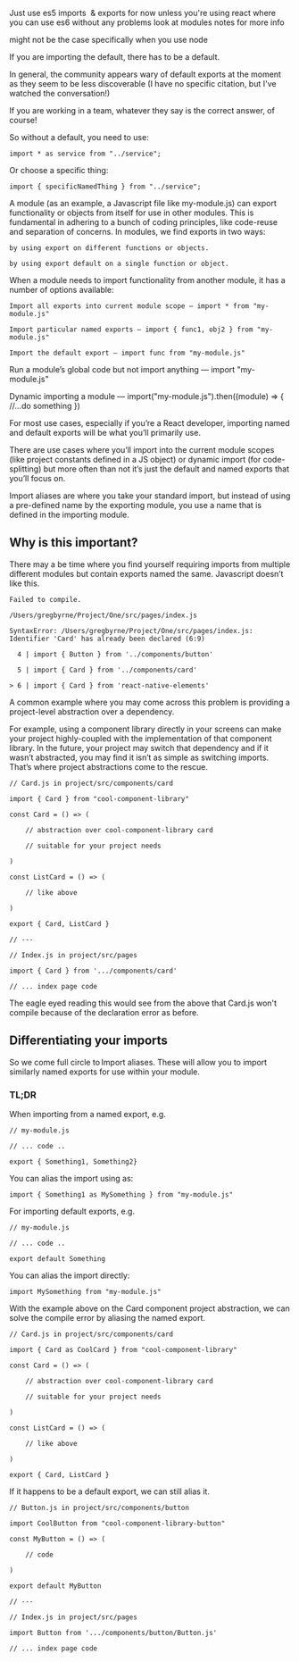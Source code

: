 
Just use es5 imports  & exports for now unless you're using react where you can use es6 without any problems look at modules notes for more info

might not be the case specifically when you use node


If you are importing the default, there has to be a default. 

In general, the community appears wary of default exports at the moment as they seem to be less discoverable (I have no specific citation, but I've watched the conversation!) 

If you are working in a team, whatever they say is the correct answer, of course! 

So without a default, you need to use: 

```
import * as service from "../service"; 
```
Or choose a specific thing: 

```
import { specificNamedThing } from "../service"; 
```

A module (as an example, a Javascript file like my-module.js) can export functionality or objects from itself for use in other modules. This is fundamental in adhering to a bunch of coding principles, like code-reuse and separation of concerns. In modules, we find exports in two ways: 

	by using export on different functions or objects. 

	by using export default on a single function or object. 

When a module needs to import functionality from another module, it has a number of options available: 

	Import all exports into current module scope — import * from "my-module.js" 

	Import particular named exports — import { func1, obj2 } from "my-module.js" 

	Import the default export — import func from "my-module.js" 

Run a module’s global code but not import anything — import "my-module.js" 

Dynamic importing a module — import("my-module.js").then((module) => { //...do something }) 

For most use cases, especially if you’re a React developer, importing named and default exports will be what you’ll primarily use. 

There are use cases where you’ll import into the current module scopes (like project constants defined in a JS object) or dynamic import (for code-splitting) but more often than not it’s just the default and named exports that you’ll focus on. 

Import aliases are where you take your standard import, but instead of using a pre-defined name by the exporting module, you use a name that is defined in the importing module. 

## Why is this important? 

There may a be time where you find yourself requiring imports from multiple different modules but contain exports named the same. Javascript doesn’t like this. 

```
Failed to compile. 

/Users/gregbyrne/Project/One/src/pages/index.js 

SyntaxError: /Users/gregbyrne/Project/One/src/pages/index.js: Identifier 'Card' has already been declared (6:9) 

  4 | import { Button } from '../components/button' 

  5 | import { Card } from '../components/card' 

> 6 | import { Card } from 'react-native-elements' 
```

A common example where you may come across this problem is providing a project-level abstraction over a dependency. 

For example, using a component library directly in your screens can make your project highly-coupled with the implementation of that component library. In the future, your project may switch that dependency and if it wasn’t abstracted, you may find it isn’t as simple as switching imports. That’s where project abstractions come to the rescue. 

```
// Card.js in project/src/components/card 

import { Card } from "cool-component-library" 

const Card = () => ( 

    // abstraction over cool-component-library card  

    // suitable for your project needs 

) 

const ListCard = () => ( 

    // like above 

) 

export { Card, ListCard } 

// --- 

// Index.js in project/src/pages 

import { Card } from '.../components/card' 

// ... index page code 
```

The eagle eyed reading this would see from the above that Card.js won't compile because of the declaration error as before. 

## Differentiating your imports 

So we come full circle to Import aliases. These will allow you to import similarly named exports for use within your module. 

### TL;DR 

When importing from a named export, e.g. 

```
// my-module.js 

// ... code .. 

export { Something1, Something2} 
```

You can alias the import using as: 

```
import { Something1 as MySomething } from "my-module.js" 
```

For importing default exports, e.g. 

```
// my-module.js 

// ... code .. 

export default Something 
```

You can alias the import directly: 

```
import MySomething from "my-module.js" 
```

With the example above on the Card component project abstraction, we can solve the compile error by aliasing the named export. 

```
// Card.js in project/src/components/card 

import { Card as CoolCard } from "cool-component-library" 

const Card = () => ( 

    // abstraction over cool-component-library card  

    // suitable for your project needs 

) 

const ListCard = () => ( 

    // like above 

) 

export { Card, ListCard } 
```

If it happens to be a default export, we can still alias it. 

```
// Button.js in project/src/components/button 

import CoolButton from "cool-component-library-button" 

const MyButton = () => ( 

    // code 

) 

export default MyButton 

// --- 

// Index.js in project/src/pages 

import Button from '.../components/button/Button.js' 

// ... index page code
```